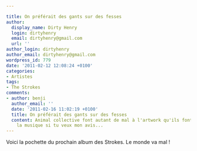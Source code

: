 ```yaml
---

title: On préférait des gants sur des fesses
author:
  display_name: Dirty Henry
  login: dirtyhenry
  email: dirtyhenry@gmail.com
  url: ''
author_login: dirtyhenry
author_email: dirtyhenry@gmail.com
wordpress_id: 779
date: '2011-02-12 12:08:24 +0100'
categories:
- Artistes
tags:
- The Strokes
comments:
- author: benji
  author_email: ''
  date: '2011-02-16 11:02:19 +0100'
  title: On préférait des gants sur des fesses
  content: Animal collective font autant de mal à l'artwork qu'ils font du bien à
    la musique si tu veux mon avis...
---
```

Voici la pochette du prochain album des Strokes. Le monde va mal !
